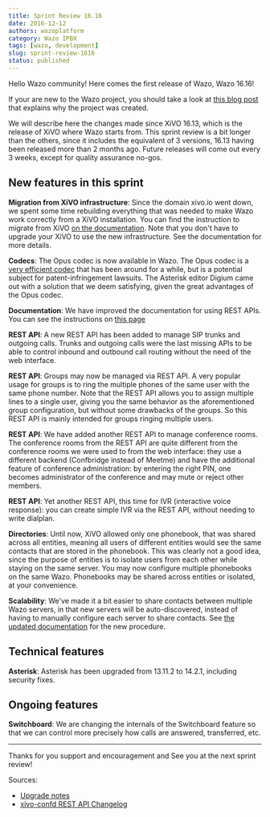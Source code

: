 ```yaml
---
title: Sprint Review 16.16
date: 2016-12-12
authors: wazoplatform
category: Wazo IPBX
tags: [wazo, development]
slug: sprint-review-1616
status: published
---
```


Hello Wazo community! Here comes the first release of Wazo, Wazo 16.16!

If your are new to the Wazo project, you should take a look at [this blog post](/blog/introducing-wazo) that explains why the project was created.

We will describe here the changes made since XiVO 16.13, which is the release of XiVO where Wazo starts from. This sprint review is a bit longer than the others, since it includes the equivalent of 3 versions, 16.13 having been released more than 2 months ago. Future releases will come out every 3 weeks, except for quality assurance no-gos.

## New features in this sprint

**Migration from XiVO infrastructure**: Since the domain xivo.io went down, we spent some time rebuilding everything that was needed to make Wazo work correctly from a XiVO installation. You can find the instruction to migrate from XiVO [on the documentation](https://wazo.readthedocs.io/en/wazo-16.16/upgrade/16.16/xivo_to_wazo.html). Note that you don't have to upgrade your XiVO to use the new infrastructure. See the documentation for more details.

**Codecs**: The Opus codec is now available in Wazo. The Opus codec is a [very efficient codec](https://opus-codec.org/comparison/) that has been around for a while, but is a potential subject for patent-infringement lawsuits. The Asterisk editor Digium came out with a solution that we deem satisfying, given the great advantages of the Opus codec.

**Documentation**: We have improved the documentation for using REST APIs. You can see the instructions on [this page](https://wazo.readthedocs.io/en/wazo-16.16/api_sdk/rest_api/quickstart.html)

**REST API**: A new REST API has been added to manage SIP trunks and outgoing calls. Trunks and outgoing calls were the last missing APIs to be able to control inbound and outbound call routing without the need of the web interface.

**REST API**: Groups may now be managed via REST API. A very popular usage for groups is to ring the multiple phones of the same user with the same phone number. Note that the REST API allows you to assign multiple lines to a single user, giving you the same behavior as the aforementioned group configuration, but without some drawbacks of the groups. So this REST API is mainly intended for groups ringing multiple users.

**REST API**: We have added another REST API to manage conference rooms. The conference rooms from the REST API are quite different from the conference rooms we were used to from the web interface: they use a different backend (Confbridge instead of Meetme) and have the additional feature of conference administration: by entering the right PIN, one becomes administrator of the conference and may mute or reject other members.

**REST API**: Yet another REST API, this time for IVR (interactive voice response): you can create simple IVR via the REST API, without needing to write dialplan.

**Directories**: Until now, XiVO allowed only one phonebook, that was shared across all entities, meaning all users of different entities would see the same contacts that are stored in the phonebook. This was clearly not a good idea, since the purpose of entities is to isolate users from each other while staying on the same server. You may now configure multiple phonebooks on the same Wazo. Phonebooks may be shared across entities or isolated, at your convenience.

**Scalability**: We've made it a bit easier to share contacts between multiple Wazo servers, in that new servers will be auto-discovered, instead of having to manually configure each server to share contacts. See [the updated documentation](https://wazo.readthedocs.io/en/wazo-16.16/scalability_and_distributed_systems/contact_and_presence_sharing.html) for the new procedure.

## Technical features

**Asterisk**: Asterisk has been upgraded from 13.11.2 to 14.2.1, including security fixes.

## Ongoing features

**Switchboard**: We are changing the internals of the Switchboard feature so that we can control more precisely how calls are answered, transferred, etc.

---

Thanks for you support and encouragement and See you at the next sprint review!

<!-- truncate -->

Sources:

- [Upgrade notes](https://wazo.readthedocs.io/en/wazo-16.16/upgrade/upgrade.html#upgrade-notes)
- [xivo-confd REST API Changelog](https://wazo.readthedocs.io/en/wazo-16.16/api_sdk/rest_api/confd/changelog.html)
